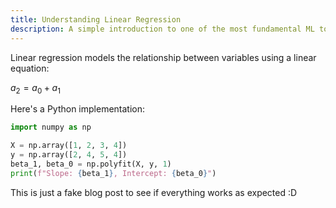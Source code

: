 ```yaml
---
title: Understanding Linear Regression
description: A simple introduction to one of the most fundamental ML topics
---
```


Linear regression models the relationship between variables using a linear equation:

$a_2 = a_0 + a_1$

Here's a Python implementation:

```python
import numpy as np

X = np.array([1, 2, 3, 4])
y = np.array([2, 4, 5, 4])
beta_1, beta_0 = np.polyfit(X, y, 1)
print(f"Slope: {beta_1}, Intercept: {beta_0}")
```

This is just a fake blog post to see if everything works as expected :D
